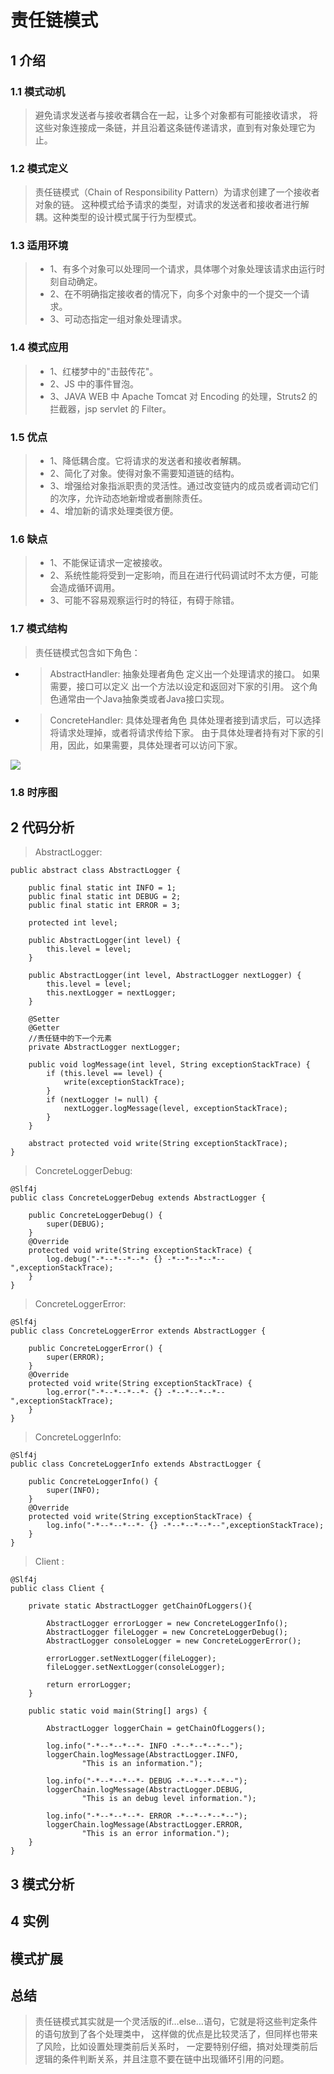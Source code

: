 # 责任链模式

## 1 介绍

### 1.1 模式动机

> 避免请求发送者与接收者耦合在一起，让多个对象都有可能接收请求，
将这些对象连接成一条链，并且沿着这条链传递请求，直到有对象处理它为止。

### 1.2 模式定义

> 责任链模式（Chain of Responsibility Pattern）为请求创建了一个接收者对象的链。
这种模式给予请求的类型，对请求的发送者和接收者进行解耦。这种类型的设计模式属于行为型模式。

### 1.3 适用环境

> * 1、有多个对象可以处理同一个请求，具体哪个对象处理该请求由运行时刻自动确定。 
> * 2、在不明确指定接收者的情况下，向多个对象中的一个提交一个请求。 
> * 3、可动态指定一组对象处理请求。

### 1.4 模式应用

> * 1、红楼梦中的"击鼓传花"。 
> * 2、JS 中的事件冒泡。 
> * 3、JAVA WEB 中 Apache Tomcat 对 Encoding 的处理，Struts2 的拦截器，jsp servlet 的 Filter。

### 1.5 优点

> * 1、降低耦合度。它将请求的发送者和接收者解耦。 
> * 2、简化了对象。使得对象不需要知道链的结构。 
> * 3、增强给对象指派职责的灵活性。通过改变链内的成员或者调动它们的次序，允许动态地新增或者删除责任。 
> * 4、增加新的请求处理类很方便。

### 1.6 缺点

> * 1、不能保证请求一定被接收。 
> * 2、系统性能将受到一定影响，而且在进行代码调试时不太方便，可能会造成循环调用。 
> * 3、可能不容易观察运行时的特征，有碍于除错。

### 1.7 模式结构

> 责任链模式包含如下角色：

* > AbstractHandler: 抽象处理者角色 定义出一个处理请求的接口。
如果需要，接口可以定义 出一个方法以设定和返回对下家的引用。
这个角色通常由一个Java抽象类或者Java接口实现。
* > ConcreteHandler: 具体处理者角色 具体处理者接到请求后，可以选择将请求处理掉，或者将请求传给下家。
由于具体处理者持有对下家的引用，因此，如果需要，具体处理者可以访问下家。

![](image/chain-responsibility.png)

### 1.8 时序图

## 2 代码分析

> AbstractLogger:

    public abstract class AbstractLogger {
    
        public final static int INFO = 1;
        public final static int DEBUG = 2;
        public final static int ERROR = 3;
    
        protected int level;
    
        public AbstractLogger(int level) {
            this.level = level;
        }
    
        public AbstractLogger(int level, AbstractLogger nextLogger) {
            this.level = level;
            this.nextLogger = nextLogger;
        }
    
        @Setter
        @Getter
        //责任链中的下一个元素
        private AbstractLogger nextLogger;
    
        public void logMessage(int level, String exceptionStackTrace) {
            if (this.level == level) {
                write(exceptionStackTrace);
            }
            if (nextLogger != null) {
                nextLogger.logMessage(level, exceptionStackTrace);
            }
        }
    
        abstract protected void write(String exceptionStackTrace);
    }

> ConcreteLoggerDebug:
    
    @Slf4j
    public class ConcreteLoggerDebug extends AbstractLogger {
    
        public ConcreteLoggerDebug() {
            super(DEBUG);
        }
        @Override
        protected void write(String exceptionStackTrace) {
            log.debug("-*--*--*--*- {} -*--*--*--*--",exceptionStackTrace);
        }
    }
    
> ConcreteLoggerError: 

    @Slf4j
    public class ConcreteLoggerError extends AbstractLogger {
    
        public ConcreteLoggerError() {
            super(ERROR);
        }
        @Override
        protected void write(String exceptionStackTrace) {
            log.error("-*--*--*--*- {} -*--*--*--*--",exceptionStackTrace);
        }
    }
    
> ConcreteLoggerInfo: 

    @Slf4j
    public class ConcreteLoggerInfo extends AbstractLogger {
    
        public ConcreteLoggerInfo() {
            super(INFO);
        }
        @Override
        protected void write(String exceptionStackTrace) {
            log.info("-*--*--*--*- {} -*--*--*--*--",exceptionStackTrace);
        }
    }

> Client :

    @Slf4j
    public class Client {
    
        private static AbstractLogger getChainOfLoggers(){
    
            AbstractLogger errorLogger = new ConcreteLoggerInfo();
            AbstractLogger fileLogger = new ConcreteLoggerDebug();
            AbstractLogger consoleLogger = new ConcreteLoggerError();
    
            errorLogger.setNextLogger(fileLogger);
            fileLogger.setNextLogger(consoleLogger);
    
            return errorLogger;
        }
    
        public static void main(String[] args) {
    
            AbstractLogger loggerChain = getChainOfLoggers();
    
            log.info("-*--*--*--*- INFO -*--*--*--*--");
            loggerChain.logMessage(AbstractLogger.INFO,
                    "This is an information.");
    
            log.info("-*--*--*--*- DEBUG -*--*--*--*--");
            loggerChain.logMessage(AbstractLogger.DEBUG,
                    "This is an debug level information.");
    
            log.info("-*--*--*--*- ERROR -*--*--*--*--");
            loggerChain.logMessage(AbstractLogger.ERROR,
                    "This is an error information.");
        }
    }

## 3 模式分析

## 4 实例

## 模式扩展

## 总结

> 责任链模式其实就是一个灵活版的if…else…语句，它就是将这些判定条件的语句放到了各个处理类中，
这样做的优点是比较灵活了，但同样也带来了风险，比如设置处理类前后关系时，
一定要特别仔细，搞对处理类前后逻辑的条件判断关系，并且注意不要在链中出现循环引用的问题。